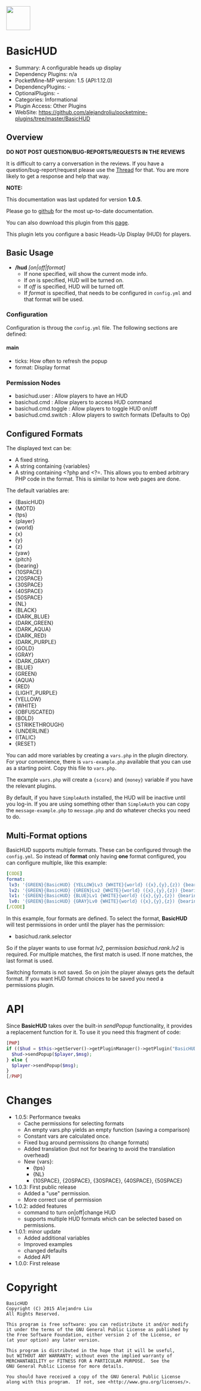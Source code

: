 <img src="https://raw.githubusercontent.com/alejandroliu/pocketmine-plugins/master/Media/hud.jpg" style="width:64px;height:64px" width="64" height="64"/>

BasicHUD
========

* Summary: A configurable heads up display
* Dependency Plugins: n/a
* PocketMine-MP version: 1.5 (API:1.12.0)
* DependencyPlugins: -
* OptionalPlugins: -
* Categories: Informational
* Plugin Access: Other Plugins
* WebSite: https://github.com/alejandroliu/pocketmine-plugins/tree/master/BasicHUD

## Overview

<!-- php: $v_forum_thread = "http://forums.pocketmine.net/threads/basichud.1222/"; -->
<!-- template: prologue.md -->

**DO NOT POST QUESTION/BUG-REPORTS/REQUESTS IN THE REVIEWS**

It is difficult to carry a conversation in the reviews.  If you
have a question/bug-report/request please use the
[Thread](http://forums.pocketmine.net/threads/basichud.1222/) for
that.  You are more likely to get a response and help that way.

**NOTE:**

This documentation was last updated for version **1.0.5**.

Please go to
[github](https://github.com/alejandroliu/pocketmine-plugins/tree/master/BasicHUD)
for the most up-to-date documentation.

You can also download this plugin from this [page](https://github.com/alejandroliu/pocketmine-plugins/releases/tag//BasicHUD-1.0.5).

<!-- template-end -->

This plugin lets you configure a basic Heads-Up Display (HUD) for
players.

## Basic Usage

* **/hud** _[on|off|format]_
  * If none specified, will show the current mode info.
  * If _on_ is specified, HUD will be turned on.
  * If _off_ is specified, HUD will be turned off.
  * If _format_ is specified, that needs to be configured in
    `config.yml` and that format will be used.

### Configuration

Configuration is throug the `config.yml` file.
The following sections are defined:

#### main

*  ticks: How often to refresh the popup
*  format: Display format


### Permission Nodes

* basichud.user : Allow players to have an HUD
* basichud.cmd : Allow players to access HUD command
* basichud.cmd.toggle : Allow players to toggle HUD on/off
* basichud.cmd.switch : Allow players to switch formats
  (Defaults to Op)


## Configured Formats

The displayed text can be:

* A fixed string.
* A string containing {variables}
* A string containing <?php and <?=.  This allows you to embed
  arbitrary PHP code in the format.  This is similar to how web pages
  are done.

The default variables are:

* {BasicHUD}
* {MOTD}
* {tps}
* {player}
* {world}
* {x}
* {y}
* {z}
* {yaw}
* {pitch}
* {bearing}
* {10SPACE}
* {20SPACE}
* {30SPACE}
* {40SPACE}
* {50SPACE}
* {NL}
* {BLACK}
* {DARK_BLUE}
* {DARK_GREEN}
* {DARK_AQUA}
* {DARK_RED}
* {DARK_PURPLE}
* {GOLD}
* {GRAY}
* {DARK_GRAY}
* {BLUE}
* {GREEN}
* {AQUA}
* {RED}
* {LIGHT_PURPLE}
* {YELLOW}
* {WHITE}
* {OBFUSCATED}
* {BOLD}
* {STRIKETHROUGH}
* {UNDERLINE}
* {ITALIC}
* {RESET}

You can add more variables by creating a `vars.php` in the plugin
directory.  For your convenience, there is `vars-example.php`
available that you can use as a starting point.  Copy this file to
`vars.php`.

The example `vars.php` will create a `{score}` and `{money}` variable
if you have the relevant plugins.

By default, if you have `SimpleAuth` installed, the HUD will be
inactive until you log-in.  If you are using something other than
`SimpleAuth` you can copy the `message-example.php` to `message.php`
and do whatever checks you need to do.

## Multi-Format options

BasicHUD supports multiple formats.  These can be configured through
the `config.yml`.  So instead of **format** only having **one** format
configured, you can configure multiple, like this example:

````YAML
[CODE]
format:
 lv3: '{GREEN}{BasicHUD} {YELLOW}Lv3 {WHITE}{world} ({x},{y},{z}) {bearing} {RED}EUR:{money} Pts:{score}'
 lv2: '{GREEN}{BasicHUD} {GREEN}Lv2 {WHITE}{world} ({x},{y},{z}) {bearing} {RED}EUR:{money} Pts:{score}'
 lv1: '{GREEN}{BasicHUD} {BLUE}Lv1 {WHITE}{world} ({x},{y},{z}) {bearing} {RED}EUR:{money} Pts:{score}'
 lv0: '{GREEN}{BasicHUD} {GRAY}Lv0 {WHITE}{world} ({x},{y},{z}) {bearing} {RED}EUR:{money} Pts:{score}'
[/CODE]
````

In this example, four formats are defined.  To select the format,
**BasicHUD** will test permissions in order until the player has the
permission:

* basichud.rank.selector

So if the player wants to use format _lv2_, permission
_basichud.rank.lv2_ is required.  For multiple matches, the first
match is used.  If none matches, the last format is used.

Switching formats is not saved.  So on join the player always gets the
default format.  If you want HUD format choices to be saved you need a
permissions plugin.

# API

Since **BasicHUD** takes over the built-in _sendPopup_ functionality,
it provides a replacement function for it.  To use it you need this
fragment of code:

````PHP
[PHP]
if (($hud = $this->getServer()->getPluginManager()->getPlugin("BasicHUD")) !== null) {
  $hud->sendPopup($player,$msg);
} else {
  $player->sendPopup($msg);
}
[/PHP]

````

# Changes

* 1.0.5: Performance tweaks
  * Cache permissions for selecting formats
  * An empty vars.php yields an empty function (saving a comparison)
  * Constant vars are calculated once.
  * Fixed bug around permissions (to change formats)
  * Added translation (but not for bearing to avoid the translation overhead)
  * New {vars}:
    * {tps}
    * {NL}
    * {10SPACE}, {20SPACE}, {30SPACE}, {40SPACE}, {50SPACE}
* 1.0.3: First public release
  * Added a "use" permission.
  * More correct use of permission
* 1.0.2: added features
  * command to turn on|off|change HUD
  * supports multiple HUD formats which can be selected based on
    permissions.
* 1.0.1: minor update
  * Added additional variables
  * Improved examples
  * changed defaults
  * Added API
* 1.0.0: First release

# Copyright

    BasicHUD
    Copyright (C) 2015 Alejandro Liu
    All Rights Reserved.

    This program is free software: you can redistribute it and/or modify
    it under the terms of the GNU General Public License as published by
    the Free Software Foundation, either version 2 of the License, or
    (at your option) any later version.

    This program is distributed in the hope that it will be useful,
    but WITHOUT ANY WARRANTY; without even the implied warranty of
    MERCHANTABILITY or FITNESS FOR A PARTICULAR PURPOSE.  See the
    GNU General Public License for more details.

    You should have received a copy of the GNU General Public License
    along with this program.  If not, see <http://www.gnu.org/licenses/>.


